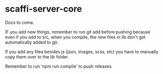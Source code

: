 # scaffi-server-core

Docs to come.

IF you add new things, remember to run git add before pushing because even if you add to src, when you compile, the new
files in lib don't get automatically added to git.

If you add any files besides js (json, images, scss, etc) you have to manually copy them over to the lib folder.

Remember to run 'npm run compile' to push releases
